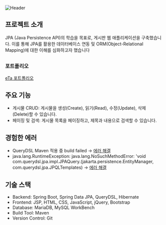 
  <img src="https://capsule-render.vercel.app/api?type=soft&color=gradient&color1=F3E5AB&color2=ADD8E6&height=150&section=header&text=welcome👋👋&fontSize=50&animation=twinkling" alt="Header">


## 프로젝트 소개

JPA (Java Persistence API)의 학습을 목표로, 게시판 웹 애플리케이션을 구축했습니다. 이를 통해 JPA를 활용한 데이터베이스 연동 및 ORM(Object-Relational Mapping)에 대한 이해를 심화하고자 했습니다

## <h3>포트폴리오</h3>

[eTa 포트폴리오](https://url.kr/xf17iu)



## 주요 기능

- 게시물 CRUD: 게시물을 생성(Create), 읽기(Read), 수정(Update), 삭제(Delete)할 수 있습니다.
- 페이징 및 검색: 게시물 목록을 페이징하고, 제목과 내용으로 검색할 수 있습니다.


## 경험한 에러

- QueryDSL Maven 적용 중 build failed -> [에러 해결](https://als9045.tistory.com/entry/QueryDSL-Maven-%EC%A0%81%EC%9A%A9%ED%95%98%EA%B8%B0)
- java.lang.RuntimeException: java.lang.NoSuchMethodError: 'void com.querydsl.jpa.impl.JPAQuery.<init>(jakarta.persistence.EntityManager, com.querydsl.jpa.JPQLTemplates) -> [에러 해결]((https://als9045.tistory.com/entry/javalangRuntimeException-javalangNoSuchMethodError-void-comquerydsljpaimplJPAQuery-%EC%97%90%EB%9F%AC-%ED%95%B4%EA%B2%B0))
  
  
## 기술 스택

- Backend: Spring Boot, Spring Data JPA, QueryDSL, Hibernate
- Frontend: JSP, HTML, CSS, JavaScript, jQuery, Bootstrap
- Database: MariaDB, MySQL WorkBench
- Build Tool: Maven
- Version Control: Git



